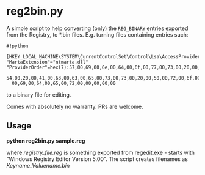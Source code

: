 # reg2bin.py

A simple script to help converting (only) the `REG_BINARY` entries exported from the Registry, to *.bin files.
E.g. turning files containing entries such:

```
#!python

[HKEY_LOCAL_MACHINE\SYSTEM\CurrentControlSet\Control\Lsa\AccessProviders]
"MartaExtension"="ntmarta.dll"
"ProviderOrder"=hex(7):57,00,69,00,6e,00,64,00,6f,00,77,00,73,00,20,00,4e,00,\
  54,00,20,00,41,00,63,00,63,00,65,00,73,00,73,00,20,00,50,00,72,00,6f,00,76,\
  00,69,00,64,00,65,00,72,00,00,00,00,00
```
to a binary file for editing.

Comes with absolutely no warranty.
PRs are welcome.

## Usage

**python reg2bin.py sample.reg**

where *registry_file.reg* is something exported from regedit.exe - starts with "Windows Registry Editor Version 5.00".
The script creates filenames as *Keyname_Valuename.bin*
